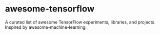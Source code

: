 # awesome-tensorflow
A curated list of awesome TensorFlow experiments, libraries, and projects. Inspired by awesome-machine-learning.

